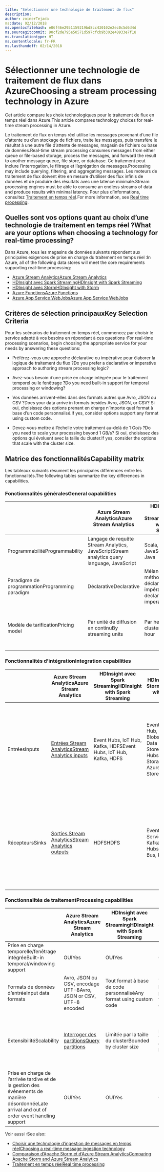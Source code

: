 ```yaml
---
title: "Sélectionner une technologie de traitement de flux"
description: 
author: zoinerTejada
ms:date: 02/12/2018
ms.openlocfilehash: e06f46e2951159219bd8cc430102e2ec0c5d6d4d
ms.sourcegitcommit: 90cf2de795e50571d597cfcb9b302e48933e7f18
ms.translationtype: HT
ms.contentlocale: fr-FR
ms.lasthandoff: 02/14/2018
---
```

# <a name="choosing-a-stream-processing-technology-in-azure"></a><span data-ttu-id="e9de4-102">Sélectionner une technologie de traitement de flux dans Azure</span><span class="sxs-lookup"><span data-stu-id="e9de4-102">Choosing a stream processing technology in Azure</span></span>

<span data-ttu-id="e9de4-103">Cet article compare les choix technologiques pour le traitement de flux en temps réel dans Azure.</span><span class="sxs-lookup"><span data-stu-id="e9de4-103">This article compares technology choices for real-time stream processing in Azure.</span></span>

<span data-ttu-id="e9de4-104">Le traitement de flux en temps réel utilise les messages provenant d’une file d’attente ou d’un stockage de fichiers, traite les messages, puis transfère le résultat à une autre file d’attente de messages, magasin de fichiers ou base de données.</span><span class="sxs-lookup"><span data-stu-id="e9de4-104">Real-time stream processing consumes messages from either queue or file-based storage, process the messages, and forward the result to another message queue, file store, or database.</span></span> <span data-ttu-id="e9de4-105">Ce traitement peut inclure l’interrogation, le filtrage et l’agrégation de messages.</span><span class="sxs-lookup"><span data-stu-id="e9de4-105">Processing may include querying, filtering, and aggregating messages.</span></span> <span data-ttu-id="e9de4-106">Les moteurs de traitement de flux doivent être en mesure d’utiliser des flux infinis de données et de produire des résultats avec une latence minimale.</span><span class="sxs-lookup"><span data-stu-id="e9de4-106">Stream processing engines must be able to consume an endless streams of data and produce results with minimal latency.</span></span> <span data-ttu-id="e9de4-107">Pour plus d’informations, consultez [Traitement en temps réel](../scenarios/real-time-processing.md).</span><span class="sxs-lookup"><span data-stu-id="e9de4-107">For more information, see [Real time processing](../scenarios/real-time-processing.md).</span></span>

## <a name="what-are-your-options-when-choosing-a-technology-for-real-time-processing"></a><span data-ttu-id="e9de4-108">Quelles sont vos options quant au choix d’une technologie de traitement en temps réel ?</span><span class="sxs-lookup"><span data-stu-id="e9de4-108">What are your options when choosing a technology for real-time processing?</span></span>
<span data-ttu-id="e9de4-109">Dans Azure, tous les magasins de données suivants répondent aux principales exigences de prise en charge du traitement en temps réel :</span><span class="sxs-lookup"><span data-stu-id="e9de4-109">In Azure, all of the following data stores will meet the core requirements supporting real-time processing:</span></span>
- [<span data-ttu-id="e9de4-110">Azure Stream Analytics</span><span class="sxs-lookup"><span data-stu-id="e9de4-110">Azure Stream Analytics</span></span>](/azure/stream-analytics/)
- [<span data-ttu-id="e9de4-111">HDInsight avec Spark Streaming</span><span class="sxs-lookup"><span data-stu-id="e9de4-111">HDInsight with Spark Streaming</span></span>](/azure/hdinsight/spark/apache-spark-streaming-overview)
- [<span data-ttu-id="e9de4-112">HDInsight avec Storm</span><span class="sxs-lookup"><span data-stu-id="e9de4-112">HDInsight with Storm</span></span>](/azure/hdinsight/storm/apache-storm-overview)
- [<span data-ttu-id="e9de4-113">Azure Functions</span><span class="sxs-lookup"><span data-stu-id="e9de4-113">Azure Functions</span></span>](/azure/azure-functions/functions-overview)
- [<span data-ttu-id="e9de4-114">Azure App Service WebJobs</span><span class="sxs-lookup"><span data-stu-id="e9de4-114">Azure App Service WebJobs</span></span>](/azure/app-service/web-sites-create-web-jobs)

## <a name="key-selection-criteria"></a><span data-ttu-id="e9de4-115">Critères de sélection principaux</span><span class="sxs-lookup"><span data-stu-id="e9de4-115">Key Selection Criteria</span></span>

<span data-ttu-id="e9de4-116">Pour les scénarios de traitement en temps réel, commencez par choisir le service adapté à vos besoins en répondant à ces questions :</span><span class="sxs-lookup"><span data-stu-id="e9de4-116">For real-time processing scenarios, begin choosing the appropriate service for your needs by answering these questions:</span></span>

- <span data-ttu-id="e9de4-117">Préférez-vous une approche déclarative ou impérative pour élaborer la logique de traitement du flux ?</span><span class="sxs-lookup"><span data-stu-id="e9de4-117">Do you prefer a declarative or imperative approach to authoring stream processing logic?</span></span>

- <span data-ttu-id="e9de4-118">Avez-vous besoin d’une prise en charge intégrée pour le traitement temporel ou le fenêtrage ?</span><span class="sxs-lookup"><span data-stu-id="e9de4-118">Do you need built-in support for temporal processing or windowing?</span></span>

- <span data-ttu-id="e9de4-119">Vos données arrivent-elles dans des formats autres que Avro, JSON ou CSV ?</span><span class="sxs-lookup"><span data-stu-id="e9de4-119">Does your data arrive in formats besides Avro, JSON, or CSV?</span></span> <span data-ttu-id="e9de4-120">Si oui, choisissez des options prenant en charge n’importe quel format à base d’un code personnalisé.</span><span class="sxs-lookup"><span data-stu-id="e9de4-120">If yes, consider options support any format using custom code.</span></span>

- <span data-ttu-id="e9de4-121">Devez-vous mettre à l’échelle votre traitement au-delà de 1 Go/s ?</span><span class="sxs-lookup"><span data-stu-id="e9de4-121">Do you need to scale your processing beyond 1 GB/s?</span></span> <span data-ttu-id="e9de4-122">Si oui, choisissez des options qui évoluent avec la taille du cluster.</span><span class="sxs-lookup"><span data-stu-id="e9de4-122">If yes, consider the options that scale with the cluster size.</span></span> 

## <a name="capability-matrix"></a><span data-ttu-id="e9de4-123">Matrice des fonctionnalités</span><span class="sxs-lookup"><span data-stu-id="e9de4-123">Capability matrix</span></span>

<span data-ttu-id="e9de4-124">Les tableaux suivants résument les principales différences entre les fonctionnalités.</span><span class="sxs-lookup"><span data-stu-id="e9de4-124">The following tables summarize the key differences in capabilities.</span></span> 

### <a name="general-capabilities"></a><span data-ttu-id="e9de4-125">Fonctionnalités générales</span><span class="sxs-lookup"><span data-stu-id="e9de4-125">General capabilities</span></span>
| | <span data-ttu-id="e9de4-126">Azure Stream Analytics</span><span class="sxs-lookup"><span data-stu-id="e9de4-126">Azure Stream Analytics</span></span> | <span data-ttu-id="e9de4-127">HDInsight avec Spark Streaming</span><span class="sxs-lookup"><span data-stu-id="e9de4-127">HDInsight with Spark Streaming</span></span> | <span data-ttu-id="e9de4-128">HDInsight avec Storm</span><span class="sxs-lookup"><span data-stu-id="e9de4-128">HDInsight with Storm</span></span> | <span data-ttu-id="e9de4-129">Azure Functions</span><span class="sxs-lookup"><span data-stu-id="e9de4-129">Azure Functions</span></span> | <span data-ttu-id="e9de4-130">Azure App Service WebJobs</span><span class="sxs-lookup"><span data-stu-id="e9de4-130">Azure App Service WebJobs</span></span> |
| --- | --- | --- | --- | --- | --- | 
| <span data-ttu-id="e9de4-131">Programmabilité</span><span class="sxs-lookup"><span data-stu-id="e9de4-131">Programmability</span></span> | <span data-ttu-id="e9de4-132">Langage de requête Stream Analytics, JavaScript</span><span class="sxs-lookup"><span data-stu-id="e9de4-132">Stream analytics query language, JavaScript</span></span> | <span data-ttu-id="e9de4-133">Scala, Python, Java</span><span class="sxs-lookup"><span data-stu-id="e9de4-133">Scala, Python, Java</span></span> | <span data-ttu-id="e9de4-134">Java, C#</span><span class="sxs-lookup"><span data-stu-id="e9de4-134">Java, C#</span></span> | <span data-ttu-id="e9de4-135">C#, F#, Node.js</span><span class="sxs-lookup"><span data-stu-id="e9de4-135">C#, F#, Node.js</span></span> | <span data-ttu-id="e9de4-136">C#, Node.js, PHP, Java, Python</span><span class="sxs-lookup"><span data-stu-id="e9de4-136">C#, Node.js, PHP, Java, Python</span></span> |
| <span data-ttu-id="e9de4-137">Paradigme de programmation</span><span class="sxs-lookup"><span data-stu-id="e9de4-137">Programming paradigm</span></span> | <span data-ttu-id="e9de4-138">Déclarative</span><span class="sxs-lookup"><span data-stu-id="e9de4-138">Declarative</span></span> | <span data-ttu-id="e9de4-139">Mélange de méthodes déclarative et impérative</span><span class="sxs-lookup"><span data-stu-id="e9de4-139">Mixture of declarative and imperative</span></span> | <span data-ttu-id="e9de4-140">Impérative</span><span class="sxs-lookup"><span data-stu-id="e9de4-140">Imperative</span></span> | <span data-ttu-id="e9de4-141">Impérative</span><span class="sxs-lookup"><span data-stu-id="e9de4-141">Imperative</span></span> | <span data-ttu-id="e9de4-142">Impérative</span><span class="sxs-lookup"><span data-stu-id="e9de4-142">Imperative</span></span> |    
| <span data-ttu-id="e9de4-143">Modèle de tarification</span><span class="sxs-lookup"><span data-stu-id="e9de4-143">Pricing model</span></span> | <span data-ttu-id="e9de4-144">Par unité de diffusion en continu</span><span class="sxs-lookup"><span data-stu-id="e9de4-144">By streaming units</span></span> | <span data-ttu-id="e9de4-145">Par heure de cluster</span><span class="sxs-lookup"><span data-stu-id="e9de4-145">By cluster hour</span></span> | <span data-ttu-id="e9de4-146">Par heure de cluster</span><span class="sxs-lookup"><span data-stu-id="e9de4-146">By cluster hour</span></span> | <span data-ttu-id="e9de4-147">Par exécution de fonction et consommation de ressources</span><span class="sxs-lookup"><span data-stu-id="e9de4-147">Per function execution and resource consumption</span></span> | <span data-ttu-id="e9de4-148">Par heure de plan App Service</span><span class="sxs-lookup"><span data-stu-id="e9de4-148">Per app service plan hour</span></span> |  

### <a name="integration-capabilities"></a><span data-ttu-id="e9de4-149">Fonctionnalités d’intégration</span><span class="sxs-lookup"><span data-stu-id="e9de4-149">Integration capabilities</span></span>
| | <span data-ttu-id="e9de4-150">Azure Stream Analytics</span><span class="sxs-lookup"><span data-stu-id="e9de4-150">Azure Stream Analytics</span></span> | <span data-ttu-id="e9de4-151">HDInsight avec Spark Streaming</span><span class="sxs-lookup"><span data-stu-id="e9de4-151">HDInsight with Spark Streaming</span></span> | <span data-ttu-id="e9de4-152">HDInsight avec Storm</span><span class="sxs-lookup"><span data-stu-id="e9de4-152">HDInsight with Storm</span></span> | <span data-ttu-id="e9de4-153">Azure Functions</span><span class="sxs-lookup"><span data-stu-id="e9de4-153">Azure Functions</span></span> | <span data-ttu-id="e9de4-154">Azure App Service WebJobs</span><span class="sxs-lookup"><span data-stu-id="e9de4-154">Azure App Service WebJobs</span></span> |
| --- | --- | --- | --- | --- | --- | 
| <span data-ttu-id="e9de4-155">Entrées</span><span class="sxs-lookup"><span data-stu-id="e9de4-155">Inputs</span></span> | [<span data-ttu-id="e9de4-156">Entrées Stream Analytics</span><span class="sxs-lookup"><span data-stu-id="e9de4-156">Stream Analytics inputs</span></span>](/azure/stream-analytics/stream-analytics-define-inputs)  | <span data-ttu-id="e9de4-157">Event Hubs, IoT Hub, Kafka, HDFS</span><span class="sxs-lookup"><span data-stu-id="e9de4-157">Event Hubs, IoT Hub, Kafka, HDFS</span></span>  | <span data-ttu-id="e9de4-158">Event Hubs, IoT Hub, Storage Blobs, Azure Data Lake Store</span><span class="sxs-lookup"><span data-stu-id="e9de4-158">Event Hubs, IoT Hub, Storage Blobs, Azure Data Lake Store</span></span>  | [<span data-ttu-id="e9de4-159">Liaisons prises en charge</span><span class="sxs-lookup"><span data-stu-id="e9de4-159">Supported bindings</span></span>](/azure/azure-functions/functions-triggers-bindings#supported-bindings) | <span data-ttu-id="e9de4-160">Service Bus, files d’attente de stockage, Storage Blobs, Event Hubs, WebHooks, Cosmos DB, fichiers</span><span class="sxs-lookup"><span data-stu-id="e9de4-160">Service Bus, Storage Queues, Storage Blobs, Event Hubs, WebHooks, Cosmos DB, Files</span></span> |
| <span data-ttu-id="e9de4-161">Récepteurs</span><span class="sxs-lookup"><span data-stu-id="e9de4-161">Sinks</span></span> |  [<span data-ttu-id="e9de4-162">Sorties Stream Analytics</span><span class="sxs-lookup"><span data-stu-id="e9de4-162">Stream Analytics outputs</span></span>](/azure/stream-analytics/stream-analytics-define-outputs) | <span data-ttu-id="e9de4-163">HDFS</span><span class="sxs-lookup"><span data-stu-id="e9de4-163">HDFS</span></span> | <span data-ttu-id="e9de4-164">Event Hubs, Service Bus, Kafka</span><span class="sxs-lookup"><span data-stu-id="e9de4-164">Event Hubs, Service Bus, Kafka</span></span> | [<span data-ttu-id="e9de4-165">Liaisons prises en charge</span><span class="sxs-lookup"><span data-stu-id="e9de4-165">Supported bindings</span></span>](/azure/azure-functions/functions-triggers-bindings#supported-bindings) | <span data-ttu-id="e9de4-166">Service Bus, files d’attente de stockage, Storage Blobs, Event Hubs, WebHooks, Cosmos DB, fichiers</span><span class="sxs-lookup"><span data-stu-id="e9de4-166">Service Bus, Storage Queues, Storage Blobs, Event Hubs, WebHooks, Cosmos DB, Files</span></span> | 

### <a name="processing-capabilities"></a><span data-ttu-id="e9de4-167">Fonctionnalités de traitement</span><span class="sxs-lookup"><span data-stu-id="e9de4-167">Processing capabilities</span></span>
| | <span data-ttu-id="e9de4-168">Azure Stream Analytics</span><span class="sxs-lookup"><span data-stu-id="e9de4-168">Azure Stream Analytics</span></span> | <span data-ttu-id="e9de4-169">HDInsight avec Spark Streaming</span><span class="sxs-lookup"><span data-stu-id="e9de4-169">HDInsight with Spark Streaming</span></span> | <span data-ttu-id="e9de4-170">HDInsight avec Storm</span><span class="sxs-lookup"><span data-stu-id="e9de4-170">HDInsight with Storm</span></span> | <span data-ttu-id="e9de4-171">Azure Functions</span><span class="sxs-lookup"><span data-stu-id="e9de4-171">Azure Functions</span></span> | <span data-ttu-id="e9de4-172">Azure App Service WebJobs</span><span class="sxs-lookup"><span data-stu-id="e9de4-172">Azure App Service WebJobs</span></span> |
| --- | --- | --- | --- | --- | --- | 
| <span data-ttu-id="e9de4-173">Prise en charge temporelle/fenêtrage intégrée</span><span class="sxs-lookup"><span data-stu-id="e9de4-173">Built-in temporal/windowing support</span></span> | <span data-ttu-id="e9de4-174">OUI</span><span class="sxs-lookup"><span data-stu-id="e9de4-174">Yes</span></span> | <span data-ttu-id="e9de4-175">OUI</span><span class="sxs-lookup"><span data-stu-id="e9de4-175">Yes</span></span> | <span data-ttu-id="e9de4-176">OUI</span><span class="sxs-lookup"><span data-stu-id="e9de4-176">Yes</span></span> | <span data-ttu-id="e9de4-177">Non </span><span class="sxs-lookup"><span data-stu-id="e9de4-177">No</span></span> | <span data-ttu-id="e9de4-178">Non </span><span class="sxs-lookup"><span data-stu-id="e9de4-178">No</span></span> |
| <span data-ttu-id="e9de4-179">Formats de données d’entrée</span><span class="sxs-lookup"><span data-stu-id="e9de4-179">Input data formats</span></span> | <span data-ttu-id="e9de4-180">Avro, JSON ou CSV, encodage UTF-8</span><span class="sxs-lookup"><span data-stu-id="e9de4-180">Avro, JSON or CSV, UTF-8 encoded</span></span> | <span data-ttu-id="e9de4-181">Tout format à base de code personnalisé</span><span class="sxs-lookup"><span data-stu-id="e9de4-181">Any format using custom code</span></span> | <span data-ttu-id="e9de4-182">Tout format à base de code personnalisé</span><span class="sxs-lookup"><span data-stu-id="e9de4-182">Any format using custom code</span></span> | <span data-ttu-id="e9de4-183">Tout format à base de code personnalisé</span><span class="sxs-lookup"><span data-stu-id="e9de4-183">Any format using custom code</span></span> | <span data-ttu-id="e9de4-184">Tout format à base de code personnalisé</span><span class="sxs-lookup"><span data-stu-id="e9de4-184">Any format using custom code</span></span> |
| <span data-ttu-id="e9de4-185">Extensibilité</span><span class="sxs-lookup"><span data-stu-id="e9de4-185">Scalability</span></span> | [<span data-ttu-id="e9de4-186">Interroger des partitions</span><span class="sxs-lookup"><span data-stu-id="e9de4-186">Query partitions</span></span>](/azure/stream-analytics/stream-analytics-parallelization) | <span data-ttu-id="e9de4-187">Limitée par la taille du cluster</span><span class="sxs-lookup"><span data-stu-id="e9de4-187">Bounded by cluster size</span></span> | <span data-ttu-id="e9de4-188">Limitée par la taille du cluster</span><span class="sxs-lookup"><span data-stu-id="e9de4-188">Bounded by cluster size</span></span> | <span data-ttu-id="e9de4-189">Jusqu'à 200 instances d’application de fonction traitées en parallèle</span><span class="sxs-lookup"><span data-stu-id="e9de4-189">Up to 200 function app instances processing in parallel</span></span> | <span data-ttu-id="e9de4-190">Limitée par la capacité du plan App Service</span><span class="sxs-lookup"><span data-stu-id="e9de4-190">Bounded by app service plan capacity</span></span> | 
| <span data-ttu-id="e9de4-191">Prise en charge de l’arrivée tardive et de la gestion des événements de manière désordonnée</span><span class="sxs-lookup"><span data-stu-id="e9de4-191">Late arrival and out of order event handling support</span></span> | <span data-ttu-id="e9de4-192">OUI</span><span class="sxs-lookup"><span data-stu-id="e9de4-192">Yes</span></span> | <span data-ttu-id="e9de4-193">OUI</span><span class="sxs-lookup"><span data-stu-id="e9de4-193">Yes</span></span> | <span data-ttu-id="e9de4-194">OUI</span><span class="sxs-lookup"><span data-stu-id="e9de4-194">Yes</span></span> | <span data-ttu-id="e9de4-195">Non </span><span class="sxs-lookup"><span data-stu-id="e9de4-195">No</span></span> | <span data-ttu-id="e9de4-196">Non </span><span class="sxs-lookup"><span data-stu-id="e9de4-196">No</span></span> |

<span data-ttu-id="e9de4-197">Voir aussi :</span><span class="sxs-lookup"><span data-stu-id="e9de4-197">See also:</span></span>

- [<span data-ttu-id="e9de4-198">Choisir une technologie d’ingestion de messages en temps réel</span><span class="sxs-lookup"><span data-stu-id="e9de4-198">Choosing a real-time message ingestion technology</span></span>](./real-time-ingestion.md)
- [<span data-ttu-id="e9de4-199">Comparaison d’Apache Storm et d’Azure Stream Analytics</span><span class="sxs-lookup"><span data-stu-id="e9de4-199">Comparing Apache Storm and Azure Stream Analytics</span></span>](/azure/stream-analytics/stream-analytics-comparison-storm)
- [<span data-ttu-id="e9de4-200">Traitement en temps réel</span><span class="sxs-lookup"><span data-stu-id="e9de4-200">Real time processing</span></span>](../scenarios/real-time-processing.md)
